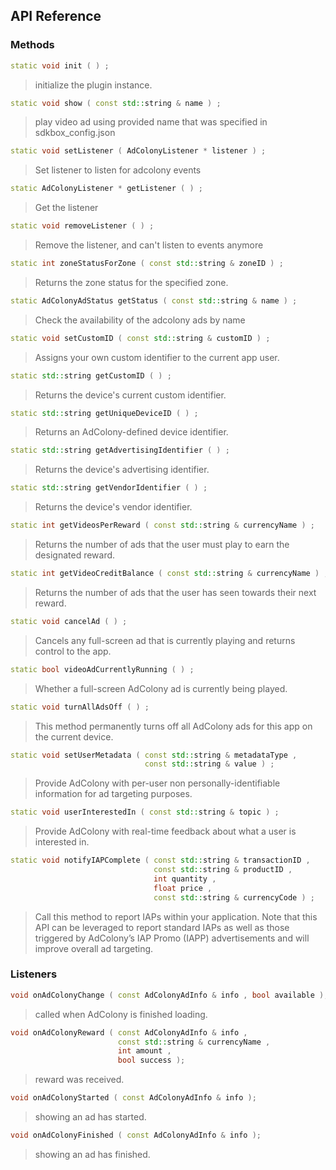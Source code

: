 ## API Reference

### Methods
```cpp
static void init ( ) ;
```
> initialize the plugin instance.

```cpp
static void show ( const std::string & name ) ;
```
> play video ad using provided name that was specified in sdkbox_config.json

```cpp
static void setListener ( AdColonyListener * listener ) ;
```
> Set listener to listen for adcolony events

```cpp
static AdColonyListener * getListener ( ) ;
```
> Get the listener

```cpp
static void removeListener ( ) ;
```
> Remove the listener, and can't listen to events anymore

```cpp
static int zoneStatusForZone ( const std::string & zoneID ) ;
```
> Returns the zone status for the specified zone.

```cpp
static AdColonyAdStatus getStatus ( const std::string & name ) ;
```
> Check the availability of the adcolony ads by name

```cpp
static void setCustomID ( const std::string & customID ) ;
```
> Assigns your own custom identifier to the current app user.

```cpp
static std::string getCustomID ( ) ;
```
> Returns the device's current custom identifier.

```cpp
static std::string getUniqueDeviceID ( ) ;
```
> Returns an AdColony-defined device identifier.

```cpp
static std::string getAdvertisingIdentifier ( ) ;
```
> Returns the device's advertising identifier.

```cpp
static std::string getVendorIdentifier ( ) ;
```
> Returns the device's vendor identifier.

```cpp
static int getVideosPerReward ( const std::string & currencyName ) ;
```
> Returns the number of ads that the user must play to earn the designated reward.

```cpp
static int getVideoCreditBalance ( const std::string & currencyName ) ;
```
> Returns the number of ads that the user has seen towards their next reward.

```cpp
static void cancelAd ( ) ;
```
> Cancels any full-screen ad that is currently playing and returns control to the app.

```cpp
static bool videoAdCurrentlyRunning ( ) ;
```
> Whether a full-screen AdColony ad is currently being played.

```cpp
static void turnAllAdsOff ( ) ;
```
> This method permanently turns off all AdColony ads for this app on the current device.

```cpp
static void setUserMetadata ( const std::string & metadataType ,
                              const std::string & value ) ;
```
> Provide AdColony with per-user non personally-identifiable information for ad targeting purposes.

```cpp
static void userInterestedIn ( const std::string & topic ) ;
```
> Provide AdColony with real-time feedback about what a user is interested in.

```cpp
static void notifyIAPComplete ( const std::string & transactionID ,
                                const std::string & productID ,
                                int quantity ,
                                float price ,
                                const std::string & currencyCode ) ;
```
> Call this method to report IAPs within your application. Note that this API can be leveraged to report standard IAPs
as well as those triggered by AdColony’s IAP Promo (IAPP) advertisements and will improve overall ad targeting.


### Listeners
```cpp
void onAdColonyChange ( const AdColonyAdInfo & info , bool available );
```
> called when AdColony is finished loading.

```cpp
void onAdColonyReward ( const AdColonyAdInfo & info ,
                        const std::string & currencyName ,
                        int amount ,
                        bool success );
```
> reward was received.

```cpp
void onAdColonyStarted ( const AdColonyAdInfo & info );
```
> showing an ad has started.

```cpp
void onAdColonyFinished ( const AdColonyAdInfo & info );
```
> showing an ad has finished.
